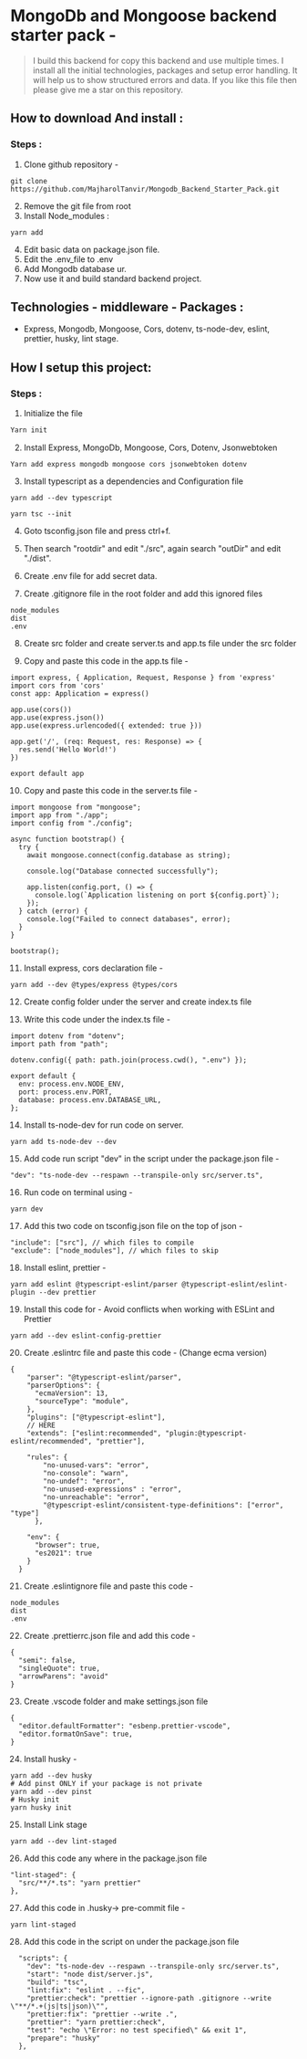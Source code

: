 # MongoDb and Mongoose backend starter pack -

> I build this backend for copy this backend and use multiple times. I install all the initial technologies, packages and setup error handling. It will help us to show structured errors and data. If you like this file then please give me a star on this repository.

## How to download And install :

### Steps :

1. Clone github repository -

```
git clone https://github.com/MajharolTanvir/Mongodb_Backend_Starter_Pack.git
```

2. Remove the git file from root
3. Install Node_modules :

```
yarn add
```

4. Edit basic data on package.json file.
5. Edit the .env_file to .env
6. Add Mongodb database ur.
7. Now use it and build standard backend project.

## Technologies - middleware - Packages :

- Express, Mongodb, Mongoose, Cors, dotenv, ts-node-dev, eslint, prettier, husky, lint stage.

## How I setup this project:

### Steps :

1. Initialize the file

```Javascript
Yarn init
```

2. Install Express, MongoDb, Mongoose, Cors, Dotenv, Jsonwebtoken

```
Yarn add express mongodb mongoose cors jsonwebtoken dotenv
```

3. Install typescript as a dependencies and Configuration file

```
yarn add --dev typescript

yarn tsc --init
```

4. Goto tsconfig.json file and press ctrl+f.
5. Then search "rootdir" and edit "./src", again search "outDir" and edit "./dist".
6. Create .env file for add secret data.

7. Create .gitignore file in the root folder and add this ignored files

```
node_modules
dist
.env
```

8. Create src folder and create server.ts and app.ts file under the src folder

9. Copy and paste this code in the app.ts file -

```
import express, { Application, Request, Response } from 'express'
import cors from 'cors'
const app: Application = express()

app.use(cors())
app.use(express.json())
app.use(express.urlencoded({ extended: true }))

app.get('/', (req: Request, res: Response) => {
  res.send('Hello World!')
})

export default app

```

10. Copy and paste this code in the server.ts file -

```
import mongoose from "mongoose";
import app from "./app";
import config from "./config";

async function bootstrap() {
  try {
    await mongoose.connect(config.database as string);

    console.log("Database connected successfully");

    app.listen(config.port, () => {
      console.log(`Application listening on port ${config.port}`);
    });
  } catch (error) {
    console.log("Failed to connect databases", error);
  }
}

bootstrap();

```

11. Install express, cors declaration file -

```
yarn add --dev @types/express @types/cors
```

12. Create config folder under the server and create index.ts file

13. Write this code under the index.ts file -

```
import dotenv from "dotenv";
import path from "path";

dotenv.config({ path: path.join(process.cwd(), ".env") });

export default {
  env: process.env.NODE_ENV,
  port: process.env.PORT,
  database: process.env.DATABASE_URL,
};

```

14. Install ts-node-dev for run code on server.

```
yarn add ts-node-dev --dev
```

15. Add code run script "dev" in the script under the package.json file -

```
"dev": "ts-node-dev --respawn --transpile-only src/server.ts",
```

16. Run code on terminal using -

```
yarn dev
```

17. Add this two code on tsconfig.json file on the top of json -

```
"include": ["src"], // which files to compile
"exclude": ["node_modules"], // which files to skip
```

18. Install eslint, prettier -

```
yarn add eslint @typescript-eslint/parser @typescript-eslint/eslint-plugin --dev prettier
```

19. Install this code for - Avoid conflicts when working with ESLint and Prettier

```
yarn add --dev eslint-config-prettier
```

20. Create .eslintrc file and paste this code - (Change ecma version)

```
{
    "parser": "@typescript-eslint/parser",
    "parserOptions": {
      "ecmaVersion": 13,
      "sourceType": "module",
    },
    "plugins": ["@typescript-eslint"],
    // HERE
    "extends": ["eslint:recommended", "plugin:@typescript-eslint/recommended", "prettier"],

    "rules": {
        "no-unused-vars": "error",
        "no-console": "warn",
        "no-undef": "error",
        "no-unused-expressions" : "error",
        "no-unreachable": "error",
        "@typescript-eslint/consistent-type-definitions": ["error", "type"]
      },

    "env": {
      "browser": true,
      "es2021": true
    }
  }
```

21. Create .eslintignore file and paste this code -

```
node_modules
dist
.env
```

22. Create .prettierrc.json file and add this code -

```
{
  "semi": false,
  "singleQuote": true,
  "arrowParens": "avoid"
}
```

23. Create .vscode folder and make settings.json file

```
{
  "editor.defaultFormatter": "esbenp.prettier-vscode",
  "editor.formatOnSave": true,
}
```

24. Install husky -

```
yarn add --dev husky
# Add pinst ONLY if your package is not private
yarn add --dev pinst
# Husky init
yarn husky init
```

25. Install Link stage

```
yarn add --dev lint-staged
```

26. Add this code any where in the package.json file

```
"lint-staged": {
  "src/**/*.ts": "yarn prettier"
},
```

27. Add this code in .husky-> pre-commit file -

```
yarn lint-staged
```

28. Add this code in the script on under the package.json file

```
  "scripts": {
    "dev": "ts-node-dev --respawn --transpile-only src/server.ts",
    "start": "node dist/server.js",
    "build": "tsc",
    "lint:fix": "eslint . --fic",
    "prettier:check": "prettier --ignore-path .gitignore --write \"**/*.+(js|ts|json)\"",
    "prettier:fix": "prettier --write .",
    "prettier": "yarn prettier:check",
    "test": "echo \"Error: no test specified\" && exit 1",
    "prepare": "husky"
  },
```
